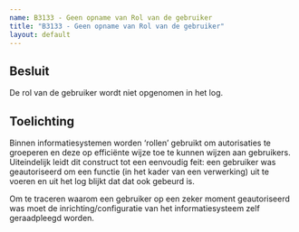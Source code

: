 ```yaml
---
name: B3133 - Geen opname van Rol van de gebruiker
title: "B3133 - Geen opname van Rol van de gebruiker"
layout: default
---
```

## Besluit
De rol van de gebruiker wordt niet opgenomen in het log.

## Toelichting
Binnen informatiesystemen worden ‘rollen’ gebruikt om autorisaties te groeperen en deze op efficiënte wijze toe te kunnen wijzen aan gebruikers. Uiteindelijk leidt dit construct tot een eenvoudig feit: een gebruiker was geautoriseerd om een functie (in het kader van een verwerking) uit te voeren en uit het log blijkt dat dat ook gebeurd is.

Om te traceren waarom een gebruiker op een zeker moment geautoriseerd was moet de inrichting/configuratie van het informatiesysteem zelf geraadpleegd worden.
